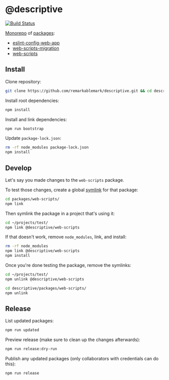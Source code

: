 # @descriptive

[![Build Status](https://github.com/remarkablemark/descriptive/workflows/build/badge.svg?branch=master)](https://github.com/remarkablemark/descriptive/actions?query=workflow%3Abuild)

[Monorepo](https://github.com/lerna/lerna) of [packages](packages):

- [eslint-config-web-app](packages/eslint-config-web-app)
- [web-scripts-migration](packages/web-scripts-migration)
- [web-scripts](packages/web-scripts)

## Install

Clone repository:

```sh
git clone https://github.com/remarkablemark/descriptive.git && cd descriptive
```

Install root dependencies:

```sh
npm install
```

Install and link dependencies:

```sh
npm run bootstrap
```

Update `package-lock.json`:

```sh
rm -rf node_modules package-lock.json
npm install
```

## Develop

Let's say you made changes to the `web-scripts` package.

To test those changes, create a global [symlink](https://docs.npmjs.com/cli/link.html) for that package:

```sh
cd packages/web-scripts/
npm link
```

Then symlink the package in a project that's using it:

```sh
cd ~/projects/test/
npm link @descriptive/web-scripts
```

If that doesn't work, remove `node_modules`, link, and install:

```sh
rm -rf node_modules
npm link @descriptive/web-scripts
npm install
```

Once you're done testing the package, remove the symlinks:

```sh
cd ~/projects/test/
npm unlink @descriptive/web-scripts
```

```sh
cd descriptive/packages/web-scripts/
npm unlink
```

## Release

List updated packages:

```sh
npm run updated
```

Preview release (make sure to clean up the changes afterwards):

```sh
npm run release:dry-run
```

Publish any updated packages (only collaborators with credentials can do this):

```sh
npm run release
```
